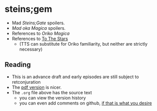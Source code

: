 # steins;gem

- Mad _Steins;Gate_ spoilers.
- _Mad oka Magica_ spoilers.
- References to _Oriko Magica_
- References to [To The Stars](http://archiveofourown.org/works/777002/chapters/1461984)
  - (TTS can substitute for Oriko familiarity, but neither are strictly necessary)

## Reading
- This is an advance draft and early episodes are still subject to retconjuration
- The [pdf version](https://github.com/madokamadokamadoka/sg/raw/master/steinsgem.pdf) is nicer.
- The `.org` file above has the source text
  - you can view the version history
  - you can even add comments on github, [if that is what you desire](http://vignette4.wikia.nocookie.net/nanoha/images/f/f7/Raising_Heart.png/revision/latest?cb=20161126045343)
